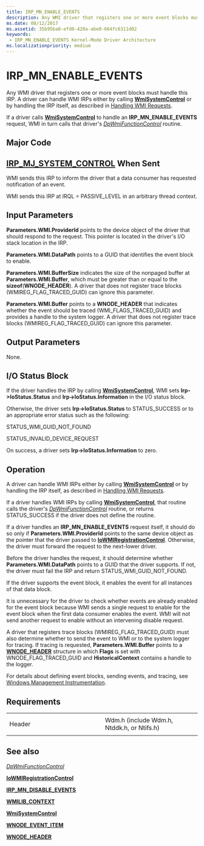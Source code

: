 ```yaml
---
title: IRP_MN_ENABLE_EVENTS
description: Any WMI driver that registers one or more event blocks must handle this IRP.
ms.date: 08/12/2017
ms.assetid: 35b95ba0-efd0-420a-abe0-664fc6311d02
keywords:
 - IRP_MN_ENABLE_EVENTS Kernel-Mode Driver Architecture
ms.localizationpriority: medium
---
```


# IRP\_MN\_ENABLE\_EVENTS


Any WMI driver that registers one or more event blocks must handle this IRP. A driver can handle WMI IRPs either by calling [**WmiSystemControl**](https://docs.microsoft.com/windows-hardware/drivers/ddi/wmilib/nf-wmilib-wmisystemcontrol) or by handling the IRP itself, as described in [Handling WMI Requests](https://docs.microsoft.com/windows-hardware/drivers/kernel/handling-wmi-requests).

If a driver calls [**WmiSystemControl**](https://docs.microsoft.com/windows-hardware/drivers/ddi/wmilib/nf-wmilib-wmisystemcontrol) to handle an **IRP\_MN\_ENABLE\_EVENTS** request, WMI in turn calls that driver's [*DpWmiFunctionControl*](https://docs.microsoft.com/windows-hardware/drivers/ddi/wmilib/nc-wmilib-wmi_function_control_callback) routine.

Major Code
----------

[**IRP\_MJ\_SYSTEM\_CONTROL**](irp-mj-system-control.md)
When Sent
---------

WMI sends this IRP to inform the driver that a data consumer has requested notification of an event.

WMI sends this IRP at IRQL = PASSIVE\_LEVEL in an arbitrary thread context.

## Input Parameters


**Parameters.WMI.ProviderId** points to the device object of the driver that should respond to the request. This pointer is located in the driver's I/O stack location in the IRP.

**Parameters.WMI.DataPath** points to a GUID that identifies the event block to enable.

**Parameters.WMI.BufferSize** indicates the size of the nonpaged buffer at **Parameters.WMI.Buffer**, which must be greater than or equal to the **sizeof**(**WNODE\_HEADER**). A driver that does not register trace blocks (WMIREG\_FLAG\_TRACED\_GUID) can ignore this parameter.

**Parameters.WMI.Buffer** points to a **WNODE\_HEADER** that indicates whether the event should be traced (WMI\_FLAGS\_TRACED\_GUID) and provides a handle to the system logger. A driver that does not register trace blocks (WMIREG\_FLAG\_TRACED\_GUID) can ignore this parameter.

## Output Parameters


None.

## I/O Status Block


If the driver handles the IRP by calling [**WmiSystemControl**](https://docs.microsoft.com/windows-hardware/drivers/ddi/wmilib/nf-wmilib-wmisystemcontrol), WMI sets **Irp-&gt;IoStatus.Status** and **Irp-&gt;IoStatus.Information** in the I/O status block.

Otherwise, the driver sets **Irp-&gt;IoStatus.Status** to STATUS\_SUCCESS or to an appropriate error status such as the following:

STATUS\_WMI\_GUID\_NOT\_FOUND

STATUS\_INVALID\_DEVICE\_REQUEST

On success, a driver sets **Irp-&gt;IoStatus.Information** to zero.

Operation
---------

A driver can handle WMI IRPs either by calling [**WmiSystemControl**](https://docs.microsoft.com/windows-hardware/drivers/ddi/wmilib/nf-wmilib-wmisystemcontrol) or by handling the IRP itself, as described in [Handling WMI Requests](https://docs.microsoft.com/windows-hardware/drivers/kernel/handling-wmi-requests).

If a driver handles WMI IRPs by calling [**WmiSystemControl**](https://docs.microsoft.com/windows-hardware/drivers/ddi/wmilib/nf-wmilib-wmisystemcontrol), that routine calls the driver's [*DpWmiFunctionControl*](https://docs.microsoft.com/windows-hardware/drivers/ddi/wmilib/nc-wmilib-wmi_function_control_callback) routine, or returns STATUS\_SUCCESS if the driver does not define the routine.

If a driver handles an **IRP\_MN\_ENABLE\_EVENTS** request itself, it should do so only if **Parameters.WMI.ProviderId** points to the same device object as the pointer that the driver passed to [**IoWMIRegistrationControl**](https://docs.microsoft.com/windows-hardware/drivers/ddi/wdm/nf-wdm-iowmiregistrationcontrol). Otherwise, the driver must forward the request to the next-lower driver.

Before the driver handles the request, it should determine whether **Parameters.WMI.DataPath** points to a GUID that the driver supports. If not, the driver must fail the IRP and return STATUS\_WMI\_GUID\_NOT\_FOUND.

If the driver supports the event block, it enables the event for all instances of that data block.

It is unnecessary for the driver to check whether events are already enabled for the event block because WMI sends a single request to enable for the event block when the first data consumer enables the event. WMI will not send another request to enable without an intervening disable request.

A driver that registers trace blocks (WMIREG\_FLAG\_TRACED\_GUID) must also determine whether to send the event to WMI or to the system logger for tracing. If tracing is requested, **Parameters.WMI.Buffer** points to a [**WNODE\_HEADER**](https://docs.microsoft.com/windows-hardware/drivers/ddi/wmistr/ns-wmistr-_wnode_header) structure in which **Flags** is set with WNODE\_FLAG\_TRACED\_GUID and **HistoricalContext** contains a handle to the logger.

For details about defining event blocks, sending events, and tracing, see [Windows Management Instrumentation](https://docs.microsoft.com/windows-hardware/drivers/kernel/implementing-wmi).

Requirements
------------

<table>
<colgroup>
<col width="50%" />
<col width="50%" />
</colgroup>
<tbody>
<tr class="odd">
<td><p>Header</p></td>
<td>Wdm.h (include Wdm.h, Ntddk.h, or Ntifs.h)</td>
</tr>
</tbody>
</table>

## See also


[*DpWmiFunctionControl*](https://docs.microsoft.com/windows-hardware/drivers/ddi/wmilib/nc-wmilib-wmi_function_control_callback)

[**IoWMIRegistrationControl**](https://docs.microsoft.com/windows-hardware/drivers/ddi/wdm/nf-wdm-iowmiregistrationcontrol)

[**IRP\_MN\_DISABLE\_EVENTS**](irp-mn-disable-events.md)

[**WMILIB\_CONTEXT**](https://docs.microsoft.com/windows-hardware/drivers/ddi/wmilib/ns-wmilib-_wmilib_context)

[**WmiSystemControl**](https://docs.microsoft.com/windows-hardware/drivers/ddi/wmilib/nf-wmilib-wmisystemcontrol)

[**WNODE\_EVENT\_ITEM**](https://docs.microsoft.com/windows-hardware/drivers/ddi/wmistr/ns-wmistr-tagwnode_event_item)

[**WNODE\_HEADER**](https://docs.microsoft.com/windows-hardware/drivers/ddi/wmistr/ns-wmistr-_wnode_header)

 

 




